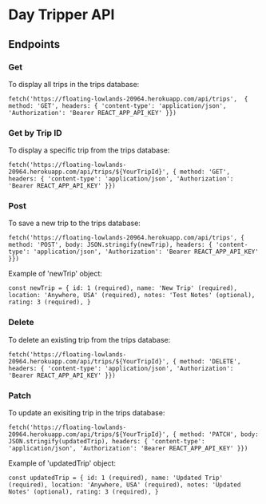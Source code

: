 # Day Tripper API

## Endpoints

### Get
To display all trips in the trips database:

`fetch('https://floating-lowlands-20964.herokuapp.com/api/trips', 
{
      method: 'GET',
      headers: {
        'content-type': 'application/json',
        'Authorization': 'Bearer REACT_APP_API_KEY'
      }})`

### Get by Trip ID
To display a specific trip from the trips database:

`fetch('https://floating-lowlands-20964.herokuapp.com/api/trips/${YourTripId}', {
      method: 'GET',
      headers: {
        'content-type': 'application/json',
        'Authorization': 'Bearer REACT_APP_API_KEY'
      }})`

### Post
To save a new trip to the trips database:

`fetch('https://floating-lowlands-20964.herokuapp.com/api/trips', {
      method: 'POST',
      body: JSON.stringify(newTrip),
      headers: {
        'content-type': 'application/json',
        'Authorization': 'Bearer REACT_APP_API_KEY'
      }})`

Example of 'newTrip' object:

`const newTrip = {
            id: 1 (required),
            name: 'New Trip' (required),
            location: 'Anywhere, USA' (required),
            notes: 'Test Notes' (optional),
            rating: 3 (required),
            }`

### Delete
To delete an existing trip from the trips database:

`fetch('https://floating-lowlands-20964.herokuapp.com/api/trips/${YourTripId}', {
        method: 'DELETE',
        headers: {
            'content-type': 'application/json',
            'Authorization': 'Bearer REACT_APP_API_KEY'
        }})`

### Patch
To update an exisiting trip in the trips database:

`fetch('https://floating-lowlands-20964.herokuapp.com/api/trips/${YourTripId}', {
      method: 'PATCH',
      body: JSON.stringify(updatedTrip),
      headers: {
        'content-type': 'application/json',
        'Authorization': 'Bearer REACT_APP_API_KEY'
      }})`

Example of 'updatedTrip' object:

`const updatedTrip = {
            id: 1 (required),
            name: 'Updated Trip' (required),
            location: 'Anywhere, USA' (required),
            notes: 'Updated Notes' (optional),
            rating: 3 (required),
            }`
